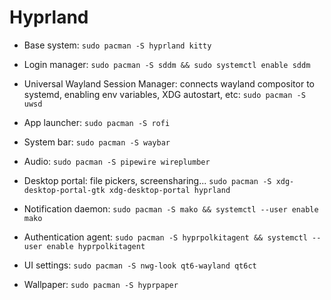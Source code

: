 # Hyprland

- Base system: `sudo pacman -S hyprland kitty`
- Login manager: `sudo pacman -S sddm && sudo systemctl enable sddm`
- Universal Wayland Session Manager: connects wayland compositor to systemd,
  enabling env variables, XDG autostart, etc: `sudo pacman -S uwsd`
- App launcher: `sudo pacman -S rofi`
- System bar: `sudo pacman -S waybar`
- Audio: `sudo pacman -S pipewire wireplumber`
- Desktop portal: file pickers, screensharing...
  `sudo pacman -S xdg-desktop-portal-gtk xdg-desktop-portal hyprland`
- Notification daemon: `sudo pacman -S mako && systemctl --user enable mako`
- Authentication agent: `sudo pacman -S hyprpolkitagent && systemctl --user enable hyprpolkitagent`


- UI settings: `sudo pacman -S nwg-look qt6-wayland qt6ct`
- Wallpaper: `sudo pacman -S hyprpaper`
